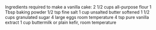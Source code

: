 Ingredients required to make a vanilla cake:
2 1/2 cups all-purpose flour
1 Tbsp baking powder
1/2 tsp fine salt
1 cup unsalted butter softened
1 1/2 cups granulated sugar
4 large eggs room temperature
4 tsp pure vanilla extract
1 cup buttermilk or plain kefir, room temperature